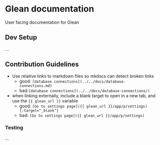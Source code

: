 # Glean documentation

User facing documentation for Glean

## Dev Setup

...

## Contribution Guidelines

- Use relative links to markdown files so mkdocs can detect broken links
  - good: `[database connections](../../docs/database-connections.md)`
  - bad:`[database connections](../../docs/database-connections/)`
- when linking externally, include a blank target to open in a new tab, and use the `{{ glean_url }}` variable
  - good: `[Go to settings page]({{ glean_url }}/app/p/settings){:target="_blank"}`
  - bad: `[Go to settings page]({{ glean_url }}/app/p/settings)`

### Testing

...

